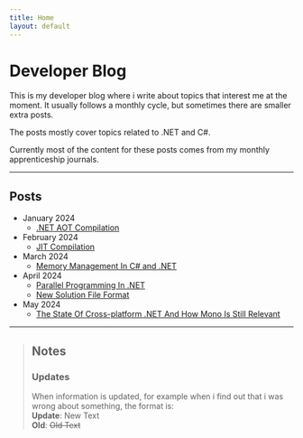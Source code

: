 ```yaml
---
title: Home
layout: default
---
```



# Developer Blog
This is my developer blog where i write about topics that interest me at the moment.
It usually follows a monthly cycle, but sometimes there are smaller extra posts.

The posts mostly cover topics related to .NET and C#.

Currently most of the content for these posts comes from my monthly apprenticeship journals.

---

## Posts
- January 2024
    - [.NET AOT Compilation](Posts/24.01/dotnet-aot-compilation)
- February 2024
    - [JIT Compilation](Posts/24.02/jit-compilation)
- March 2024
    - [Memory Management In C# and .NET](Posts/24.03/memory-management-in-csharp-and-dotnet)
- April 2024
    - [Parallel Programming In .NET](Posts/24.04/parallel-programming-in-dotnet)
    - [New Solution File Format](Posts/24.04/new-solution-file-format)
- May 2024
    - [The State Of Cross-platform .NET And How Mono Is Still Relevant](Posts/24.05/the-state-of-cross-platform-dotnet-and-how-mono-is-still-relevant)

---

> ## Notes
>
> ### Updates
> When information is updated, for example when i find out that i was wrong about something, the format is:\
> **Update**: New Text\
> **Old**: ~~Old Text~~